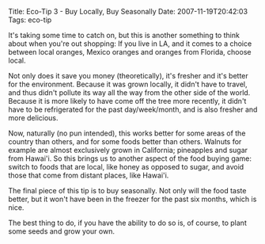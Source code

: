 Title: Eco-Tip 3 - Buy Locally, Buy Seasonally
Date: 2007-11-19T20:42:03
Tags: eco-tip


It's taking some time to catch on, but this is another something to think about when you're out shopping: If you live in LA, and it comes to a choice between local oranges, Mexico oranges and oranges from Florida, choose local. 

Not only does it save you money (theoretically), it's fresher and it's better for the environment. Because it was grown locally, it didn't have to travel, and thus didn't pollute its way all the way from the other side of the world. Because it is more likely to have come off the tree more recently, it didn't have to be refrigerated for the past day/week/month, and is also fresher and more delicious.

Now, naturally (no pun intended), this works better for some areas of the country than others, and for some foods better than others. Walnuts for example are almost exclusively grown in California; pineapples and sugar from Hawai'i. So this brings us to another aspect of the food buying game: switch to foods that are local, like honey as opposed to sugar, and avoid those that come from distant places, like Hawai'i.

The final piece of this tip is to buy seasonally. Not only will the food taste better, but it won't have been in the freezer for the past six months, which is nice.

The best thing to do, if you have the ability to do so is, of course, to plant some seeds and grow your own.<!--break-->